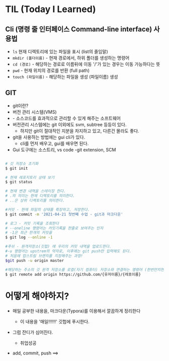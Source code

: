 # TIL (Today I Learned)

## Cli (명령 줄 인터페이스 **Command-line interface**) 사용법

* `ls` 현재 디렉토리에 있는 파일을 표시 (list의 줄임말)
* `mkdir (폴더이름)` - 현재 경로에서, 하위 폴더를 생성하는 명령어
* `cd (경로)` - 해당하는 경로로 이름뒤에 이동 '/'가 있는 경우는 이동 가능하다는 뜻 
* `pwd` - 현재 위치의 경로를 반환 (full path)
* `touch (파일이름)` - 해당하는 파일을 생성 (파일이름) 생성

## GIT

* git이란?
* 버전 관리 시스템(VMS)
*   \- 소스코드를 효과적으로 관리할 수 있게 해주는 소프트웨어
* 버전관리 시스템에는 git 이외에도 svm, subtree 등등이 있다.
  * 하지만 git이 절대적인 지분을 차지하고 있고, 다른건 몰라도 좋다.
* git을 사용하는 방법에는 gui cli가 있다.
  * cli를 먼저 배우고, gui를 배우면 된다.
* Gui 도구에는 소스트리, vs code -git extension, SCM

```bash

# 깃 저장소 초기화
$ git init

# 현재 레포지토리 상태 보기 
$ git status

# 현재 변경 내역을 스테이징 한다.
# .의 의미는 현재 디렉토리를 의미한다.
# ..은 상위 디렉토리를 의미한다.

#커밋 - 현재 파일의 상태를 확장하고, 저장한다.
$ git commit -m '2021-04-21 첫번째 수업 - git과 마크다운'

# 로그 - 커밋 기록을 조회한다
# --oneline 명령어는 커밋기록을 한줄로 보여주는 인자
# -1은 최근 한개의 커밋을 
$ git log --online -1

#푸쉬 - 원격저장소(깃헙) 에 우리의 커밋 내역을 업로드한다.
#-u 명령어는 upstrem의 약자로, 이후에는 git push만 입력해도 된다.
# 처음에 업스트림 브랜치를 지정해주는 과정!
$git push -u origin master

#해당하는 주소의 깃 원격 저장소를 로컬(자기 컴퓨터) 저장소와 연결하는 명령어 (한번만치면 된다)
$ git remote add origin https://github.com/{유저이름}/{레포이름}
```



# 어떻게 해야하지?

* 매일 공부한 내용을, 마크다운(Typora)를 이용해서 깔끔하게 정리한다
  * 이 내용을 '매일!!!!!!' 깃헙에 푸시한다.
* 그럼 잔디가 심어진다.
  * 취업성공

* add, commit,  push  ==>